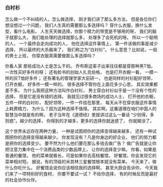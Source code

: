 ### 白衬衫

怎么做一个不纠结的人，怎么做选择，
刚才我们讲了那么多方法，
但是各位你们想没想过一个问题，
我们人生真的需要那么多选择吗？
穿什么衣服，换什么发型，看什么电影。
人生天天做选择，你那个精力的带宽是不够用的呀，
我们的脑子就那么大，
我们能处理的选择就那么多，
处理多了会死机的呀。
所以一个聪明的人，
一个最终会走向成功的人，
他在选择这件事情上，
第一件该做的事是减少选择，
所以最终的大杀器来了，
我们称之为“白衬衫”。
什么意思？比如说，一般的男士上班，
你穿衣服真需要做那么多选择吗？

你看人家
那些成功人士是怎么干的。
乔布斯这辈子出来往往都是穿那种黑T恤，
一次性买好多件的呀；
还有脸书的创始人扎克伯格，
也是打开衣橱一看，
一模一样的灰T恤好多件；
还有著名的管理学家大前研一，
也是同样的衬衫配好领带，打开衣橱，
好多件一模一样的。
很多选择不管你在上面花多少心思，
其实效果都差不多。
为什么我把这种方法叫作白衬衫，
男士穿白衬衫似乎是一个没有个性的选择，
但是它是没有错的选择。
我就见过很多商场的成功人士，
打开他的衣橱，五件一样的白衬衫，
配好领带，一件一件挂在那里，
每天从不在穿衣服这件事情上耗费精力，
为什么？因为这种选择不值得。
其实啊，这番道理在咱们中国人的智慧当中就是有的啊，
老子当年在《道德经》里就讲过这么一番话
“少则得，多则惑”。越少的选择，
你得到的才越多，更多的选择你就迷惑了，
你就糊涂了。

这个世界永远存在两种力量，
一种是试图把你的选择变得越来越多，
还有一种试图把你的选择变得越来越少。
你发现没有？凡是你身边的好企业，
他们的努力都是把你的选择变少。
要不然为什么他们要花那么多钱去做广告？
做广告就是让你把注意力集中在一个消费品类的少数品牌上，
让你的选择变少嘛。
你看，如果是普通的餐馆，
他的菜单就极长，可是如果你去高档餐馆，
好餐馆，你会发现它的菜单相对短。
据说，有的顶级的米其林三星餐馆根本就没有菜单。
今天来了，做什么你吃什么。
好餐馆会说你应该相信我的选择啊，
甚至大厨会告诉你，
今天我们来了一项特别好的食材，
你要不要试一试？
不给你选择，
有的时候反而是最好的社会协作伙伴。